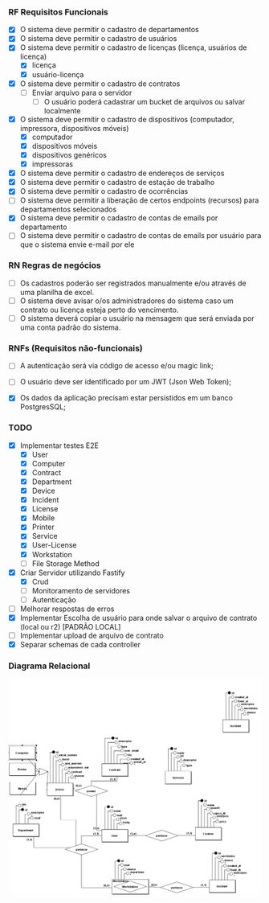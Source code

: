 ### RF Requisitos Funcionais

- [X] O sistema deve permitir o cadastro de departamentos
- [X] O sistema deve permitir o cadastro de usuários
- [X] O sistema deve permitir o cadastro de licenças (licença, usuários de licença)
  - [X] licença 
  - [X] usuário-licença
- [X] O sistema deve permitir o cadastro de contratos
  - [ ] Enviar arquivo para o servidor
    - [ ] O usuário poderá cadastrar um bucket de arquivos ou salvar localmente
- [X] O sistema deve permitir o cadastro de dispositivos (computador, impressora, dispositivos móveis)
  - [X] computador
  - [X] dispositivos móveis
  - [X] dispositivos genéricos
  - [X] impressoras
- [X] O sistema deve permitir o cadastro de endereços de serviços
- [X] O sistema deve permitir o cadastro de estação de trabalho
- [X] O sistema deve permitir o cadastro de ocorrências
- [ ] O sistema deve permitir a liberação de certos endpoints (recursos) para departamentos selecionados
- [X] O sistema deve permitir o cadastro de contas de emails por departamento
- [ ] O sistema deve permitir o cadastro de contas de emails por usuário para que o sistema envie e-mail por ele

### RN Regras de negócios
- [ ] Os cadastros poderão ser registrados manualmente e/ou através de uma planilha de excel.
- [ ] O sistema deve avisar o/os administradores do sistema caso um contrato ou licença esteja perto do vencimento.
- [ ] O sistema deverá copiar o usuário na mensagem que será enviada por uma conta padrão do sistema.

### RNFs (Requisitos não-funcionais)

- [ ] A autenticação será via código de acesso e/ou magic link;
- [ ] O usuário deve ser identificado por um JWT (Json Web Token);
- [X] Os dados da aplicação precisam estar persistidos em um banco PostgresSQL;


### TODO

- [X] Implementar testes E2E
  - [X] User
  - [X] Computer
  - [X] Contract
  - [X] Department
  - [X] Device
  - [X] Incident
  - [X] License
  - [X] Mobile
  - [X] Printer
  - [X] Service
  - [X] User-License
  - [X] Workstation
  - [ ] File Storage Method

- [X] Criar Servidor utilizando Fastify
  - [X] Crud
  - [ ] Monitoramento de servidores
  - [ ] Autenticação

- [ ] Melhorar respostas de erros
- [X] Implementar Escolha de usuário para onde salvar o arquivo de contrato (local ou r2) [PADRÃO LOCAL]
- [ ] Implementar upload de arquivo de contrato
- [X] Separar schemas de cada controller

### Diagrama Relacional

<img src="../.github/Conceitual_1.png" alt="diagrama relacional" />